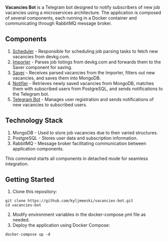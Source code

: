 **Vacancies Bot** is a Telegram bot designed to notify subscribers of new job vacancies using a microservices architecture. The application is composed of several components, each running in a Docker container and communicating through RabbitMQ message broker.

## Components

1. [Scheduler](https://github.com/kyljmeeski/vacancies-bot-scheduler) - Responsible for scheduling job parsing tasks to fetch new vacancies from devkg.com.
2. [Importer](https://github.com/kyljmeeski/vacancies-bot-importer) - Parses job listings from devkg.com and forwards them to the Saver component for saving.
3. [Saver](https://github.com/kyljmeeski/vacancies-bot-saver) - Receives parsed vacancies from the Importer, filters out new vacancies, and saves them into MongoDB.
4. [Notifier](https://github.com/kyljmeeski/vacancies-bot-notifier) - Retrieves newly saved vacancies from MongoDB, matches them with subscribed users from PostgreSQL, and sends notifications to the Telegram bot.
5. [Telegram Bot](https://github.com/kyljmeeski/vacancies-bot-telegram-bot) - Manages user registration and sends notifications of new vacancies to subscribed users.

## Technology Stack
1. MongoDB - Used to store job vacancies due to their varied structures.
2. PostgreSQL - Stores user data and subscription information.
3. RabbitMQ - Message broker facilitating communication between application components.

This command starts all components in detached mode for seamless integration.

## Getting Started

1. Clone this repository:
```shell
git clone https://github.com/kyljmeeski/vacancies-bot.git
cd vacancies-bot
```
2. Modify environment variables in the docker-compose.yml file as needed.
3. Deploy the application using Docker Compose:
```shell
docker-compose up -d
```

